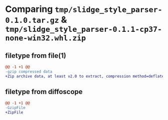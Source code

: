 # Comparing `tmp/slidge_style_parser-0.1.0.tar.gz` & `tmp/slidge_style_parser-0.1.1-cp37-none-win32.whl.zip`

## filetype from file(1)

```diff
@@ -1 +1 @@
-gzip compressed data
+Zip archive data, at least v2.0 to extract, compression method=deflate
```

## filetype from diffoscope

```diff
@@ -1 +1 @@
-GzipFile
+ZipFile
```

